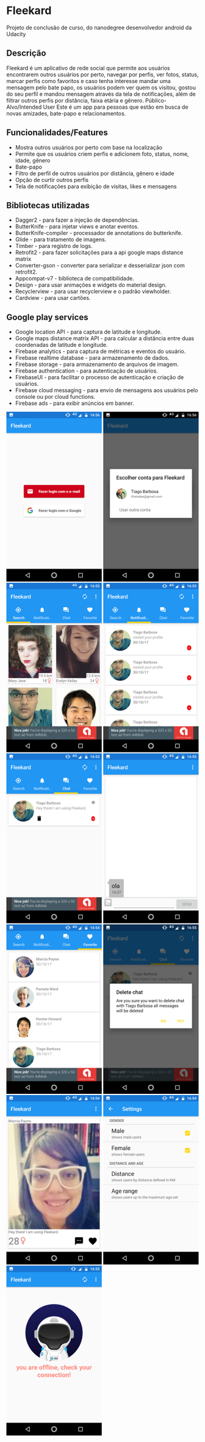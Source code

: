 # Fleekard
Projeto de conclusão de curso, do nanodegree desenvolvedor android da Udacity

## Descrição
Fleekard é um aplicativo de rede social que permite aos usuários encontrarem outros usuários
por perto, navegar por perfis, ver fotos, status, marcar perfis como favoritos e caso tenha
interesse mandar uma mensagem pelo bate papo, os usuários podem ver quem os visitou,
gostou do seu perfil e mandou mensagem através da tela de notificações, além de filtrar outros
perfis por distância, faixa etária e gênero.
Público-Alvo/Intended User
Este é um app para pessoas que estão em busca de novas amizades, bate-papo e
relacionamentos.

## Funcionalidades/Features

- Mostra outros usuários por perto com base na localização
- Permite que os usuários criem perfis e adicionem foto, status, nome, idade, gênero
- Bate-papo
- Filtro de perfil de outros usuários por distância, gênero e idade
- Opção de curtir outros perfis
- Tela de notificações para exibição de visitas, likes e mensagens

## Bibliotecas utilizadas

- Dagger2 - para fazer a injeção de dependências.
- ButterKnife - para injetar views e anotar eventos.
- ButterKnife-compiler - processador de annotations do butterknife.
- Glide - para tratamento de imagens.
- Timber - para registro de logs.
- Retrofit2 - para fazer solicitações para a api google maps distance matrix
- Converter-gson - converter para serializar e desserializar json com retrofit2.
- Appcompat-v7 - biblioteca de compatibilidade.
- Design - para usar animações e widgets do material design.
- Recyclerview - para usar recyclerview e o padrão viewholder.
- Cardview - para usar cartões.


## Google play services

- Google location API - para captura de latitude e longitude.
- Google maps distance matrix API - para calcular a distância entre duas coordenadas de latitude e longitude.
- Firebase analytics - para captura de métricas e eventos do usuário.
- Firebase realtime database - para armazenamento de dados.
- Firebase storage - para armazenamento de arquivos de imagem.
- Firebase authentication - para autenticação de usuários.
- FirebaseUI - para facilitar o processo de autenticação e criação de usuários.
- Firebase cloud messaging - para envio de mensagens aos usuários pelo console ou por cloud functions.
- Firebase ads - para exibir anúncios em banner.

<p align="left">
<img src="https://raw.githubusercontent.com/tiagofrbarbosa/Fleekard/master/extras/screenshots/cap01.png" width="250">
<img src="https://raw.githubusercontent.com/tiagofrbarbosa/Fleekard/master/extras/screenshots/cap02.png" width="250">
<img src="https://raw.githubusercontent.com/tiagofrbarbosa/Fleekard/master/extras/screenshots/cap03.png" width="250">
<img src="https://raw.githubusercontent.com/tiagofrbarbosa/Fleekard/master/extras/screenshots/cap04.png" width="250">
<img src="https://raw.githubusercontent.com/tiagofrbarbosa/Fleekard/master/extras/screenshots/cap05.png" width="250">
<img src="https://raw.githubusercontent.com/tiagofrbarbosa/Fleekard/master/extras/screenshots/cap06.png" width="250">
<img src="https://raw.githubusercontent.com/tiagofrbarbosa/Fleekard/master/extras/screenshots/cap07.png" width="250">
<img src="https://raw.githubusercontent.com/tiagofrbarbosa/Fleekard/master/extras/screenshots/cap08.png" width="250">
<img src="https://raw.githubusercontent.com/tiagofrbarbosa/Fleekard/master/extras/screenshots/cap09.png" width="250">
<img src="https://raw.githubusercontent.com/tiagofrbarbosa/Fleekard/master/extras/screenshots/cap10.png" width="250">
<img src="https://raw.githubusercontent.com/tiagofrbarbosa/Fleekard/master/extras/screenshots/cap11.png" width="250">
</p>
